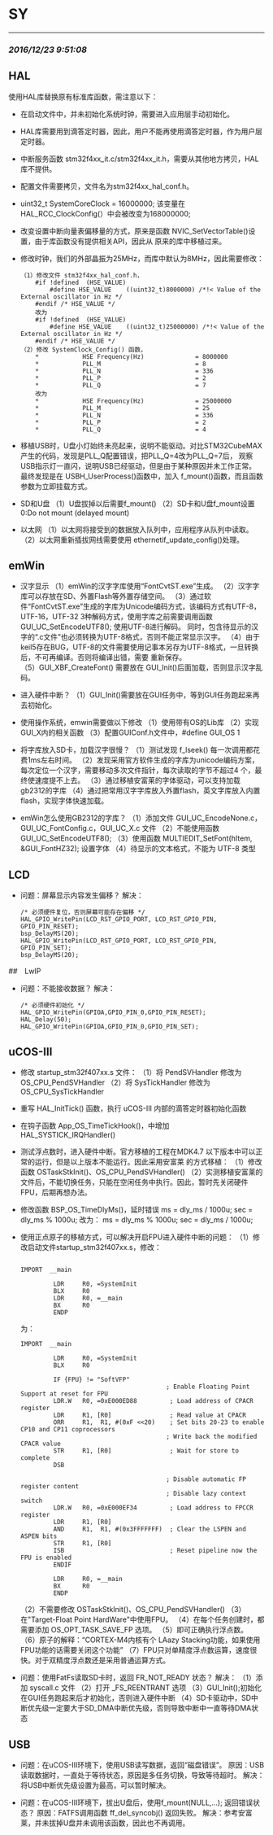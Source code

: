 # SY
---

### *2016/12/23 9:51:08*

## HAL

使用HAL库替换原有标准库函数，需注意以下：
+	在启动文件中，并未初始化系统时钟，需要进入应用层手动初始化。	
	
+	HAL库需要用到滴答定时器，因此，用户不能再使用滴答定时器，作为用户层定时器。
	
+	中断服务函数 stm32f4xx_it.c/stm32f4xx_it.h，需要从其他地方拷贝，HAL库不提供。
	
+	配置文件需要拷贝，文件名为stm32f4xx_hal_conf.h。
	
+	uint32_t SystemCoreClock = 16000000; 该变量在 HAL_RCC_ClockConfig(）中会被改变为168000000;
	
+	改变设置中断向量表偏移量的方式，原来是函数 NVIC_SetVectorTable()设置，由于库函数没有提供相关API，因此从
	原来的库中移植过来。
	
+	修改时钟，我们的外部晶振为25MHz，而库中默认为8MHz，因此需要修改：
	
	```	
	（1）修改文件 stm32f4xx_hal_conf.h，
		#if !defined  (HSE_VALUE) 
			#define HSE_VALUE    ((uint32_t)8000000) /*!< Value of the External oscillator in Hz */
		#endif /* HSE_VALUE */
		改为
		#if !defined  (HSE_VALUE) 
			#define HSE_VALUE    ((uint32_t)25000000) /*!< Value of the External oscillator in Hz */
		#endif /* HSE_VALUE */
	（2）修改 SystemClock_Config() 函数，
		*            HSE Frequency(Hz)              = 8000000
		*            PLL_M                          = 8
		*            PLL_N                          = 336
		*            PLL_P                          = 2
		*            PLL_Q                          = 7
		改为
		*            HSE Frequency(Hz)              = 25000000
		*            PLL_M                          = 25
		*            PLL_N                          = 336
		*            PLL_P                          = 2
		*            PLL_Q                          = 4
	```
						
+	移植USB时，U盘小灯始终未亮起来，说明不能驱动。对比STM32CubeMAX产生的代码，发现是PLL_Q配置错误，把PLL_Q=4改为PLL_Q=7后，
	观察USB指示灯一直闪，说明USB已经驱动，但是由于某种原因并未工作正常。
	最终发现是在 USBH_UserProcess()函数中，加入 f_mount()函数，而且函数参数为立即挂载方式。
	
+	SD和U盘
	（1）U盘拔掉以后需要f_mount()
	（2）SD卡和U盘f_mount设置 0:Do not mount (delayed mount)
		
+	以太网	
	（1）以太网将接受到的数据放入队列中，应用程序从队列中读取。
	（2）以太网重新插拔网线需要使用 ethernetif_update_config()处理。

## emWin

+	汉字显示
	（1）emWin的汉字字库使用“FontCvtST.exe”生成。
	（2）汉字字库可以存放在SD、外置Flash等外置存储空间。
	（3）通过软件“FontCvtST.exe”生成的字库为Unicode编码方式，该编码方式有UTF-8，UTF-16，UTF-32
			3种解码方式，使用字库之前需要调用函数 GUI_UC_SetEncodeUTF8(); 使用UTF-8进行解码。
			同时，包含待显示的汉字的“.c文件”也必须转换为UTF-8格式，否则不能正常显示汉字。
	（4）由于keil5存在BUG，UTF-8的文件需要使用记事本另存为UTF-8格式，一旦转换后，不可再编译。否则将编译出错，需要
		重新保存。	
	（5）GUI_XBF_CreateFont() 需要放在 GUI_Init()后面加载，否则显示汉字乱码。


+	进入硬件中断？
	（1）GUI_Init()需要放在GUI任务中，等到GUI任务跑起来再去初始化。
	
+	使用操作系统，emwin需要做以下修改
	（1）使用带有OS的Lib库
	（2）实现 GUI_X内的相关函数
	（3）配置GUIConf.h文件中，#define GUI_OS              1
	
+	将字库放入SD卡，加载汉字很慢？
	（1）测试发现 f_lseek() 每一次调用都花费1ms左右时间。
	（2）发现采用官方软件生成的字库为unicode编码方案，每次定位一个汉字，需要移动多次文件指针，每次读取的字节不超过4
		个，最终使速度提不上去。
	（3）通过移植安富莱的字体驱动，可以支持加载gb2312的字库
	（4）通过把常用汉字字库放入外置flash，英文字库放入内置flash，实现字体快速加载。
	
+	emWin怎么使用GB2312的字库？
	（1）添加文件 GUI_UC_EncodeNone.c，GUI_UC_FontConfig.c，GUI_UC_X.c 文件
	（2）不能使用函数 GUI_UC_SetEncodeUTF8();
	（3）使用函数 MULTIEDIT_SetFont(hItem, &GUI_FontHZ32); 设置字体
	（4）待显示的文本格式，不能为 UTF-8 类型

## LCD

+	问题：屏幕显示内容发生偏移？
	解决：
	```
	/* 必须硬件复位，否则屏幕可能存在偏移 */
	HAL_GPIO_WritePin(LCD_RST_GPIO_PORT, LCD_RST_GPIO_PIN, GPIO_PIN_RESET);
	bsp_DelayMS(20);
	HAL_GPIO_WritePin(LCD_RST_GPIO_PORT, LCD_RST_GPIO_PIN, GPIO_PIN_SET);
	bsp_DelayMS(20);
	```

##　LwIP

+	问题：不能接收数据？
	解决：

	```
	/* 必须硬件初始化 */
	HAL_GPIO_WritePin(GPIOA,GPIO_PIN_0,GPIO_PIN_RESET);
	HAL_Delay(50);
	HAL_GPIO_WritePin(GPIOA,GPIO_PIN_0,GPIO_PIN_SET);
	```

##	uCOS-III

+	修改 startup_stm32f407xx.s 文件：
	（1）将 PendSVHandler 修改为 OS_CPU_PendSVHandler
	（2）将 SysTickHandler 修改为 OS_CPU_SysTickHandler

+	重写 HAL_InitTick() 函数，执行 uCOS-III 内部的滴答定时器初始化函数
+	在钩子函数 App_OS_TimeTickHook()，中增加 HAL_SYSTICK_IRQHandler()
+	测试浮点数时，进入硬件中断。官方移植的工程在MDK4.7 以下版本中可以正常的运行，但是以上版本不能运行。因此采用安富莱
	的方式移植：
	（1）修改函数 OSTaskStkInit()、OS_CPU_PendSVHandler()
	（2）实测移植安富莱的文件后，不能切换任务，只能在空闲任务中执行。因此，暂时先关闭硬件FPU，后期再想办法。
+	修改函数 BSP_OS_TimeDlyMs()，延时错误
	ms  = dly_ms / 1000u;
    sec = dly_ms % 1000u;
	改为：
	ms  = dly_ms % 1000u;
    sec = dly_ms / 1000u;
+	使用正点原子的移植方式，可以解决开启FPU进入硬件中断的问题：
	（1）修改启动文件startup_stm32f407xx.s，修改：
	```

	IMPORT  __main

			 LDR     R0, =SystemInit
			 BLX     R0		 
			 LDR     R0, =__main
			 BX      R0
			 ENDP
	```
		 
	为：

	```
	IMPORT  __main

			 LDR     R0, =SystemInit
			 BLX     R0
			 
			 IF {FPU} != "SoftVFP"
											; Enable Floating Point Support at reset for FPU
			 LDR.W   R0, =0xE000ED88         ; Load address of CPACR register
			 LDR     R1, [R0]                ; Read value at CPACR
			 ORR     R1,  R1, #(0xF <<20)    ; Set bits 20-23 to enable CP10 and CP11 coprocessors
											; Write back the modified CPACR value
			 STR     R1, [R0]                ; Wait for store to complete
			 DSB
			
											; Disable automatic FP register content
											; Disable lazy context switch
			 LDR.W   R0, =0xE000EF34         ; Load address to FPCCR register
			 LDR     R1, [R0]
			 AND     R1,  R1, #(0x3FFFFFFF)  ; Clear the LSPEN and ASPEN bits
			 STR     R1, [R0]
			 ISB                             ; Reset pipeline now the FPU is enabled
			 ENDIF
			 
			 LDR     R0, =__main
			 BX      R0
			 ENDP
	```
		 
	（2）不需要修改  OSTaskStkInit()、OS_CPU_PendSVHandler()
	（3）在"Target-Float Point HardWare"中使用FPU。
	（4）在每个任务创建时，都需要添加 OS_OPT_TASK_SAVE_FP 选项。
	（5）即可正确执行浮点数。
	（6）原子的解释：“CORTEX-M4内核有个 LAazy Stacking功能，如果使用FPU功能的话需要关闭这个功能”
	（7）FPU只对单精度浮点数运算，速度很快。对于双精度浮点数还是采用普通运算方式。
+	问题：使用FatFs读取SD卡时，返回 FR_NOT_READY 状态？
	解决：
		（1）添加 syscall.c 文件
		（2）打开 _FS_REENTRANT 选项 
		（3）GUI_Init();初始化在GUI任务跑起来后才初始化，否则进入硬件中断
		（4）SD卡驱动中，SD中断优先级一定要大于SD_DMA中断优先级，否则导致中断中一直等待DMA状态

## USB

+	问题：在uCOS-III环境下，使用USB读写数据，返回“磁盘错误”。
	原因：USB读取数据时，一直处于等待状态，原因是多任务切换，导致等待超时。
	解决：将USB中断优先级设置为最高，可以暂时解决。
	
+	问题：在uCOS-III环境下，拔出U盘后，使用f_mount(NULL,...); 返回错误状态？
	原因：FATFS调用函数 ff_del_syncobj() 返回失败。
	解决：参考安富莱，并未拔掉U盘并未调用该函数，因此也不再调用。
